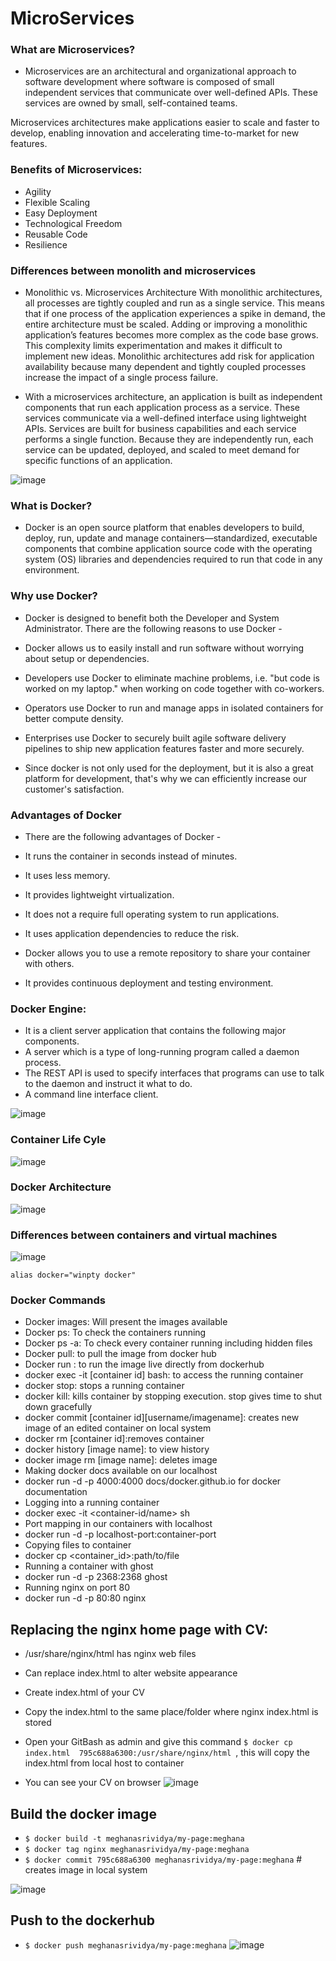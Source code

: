 # MicroServices

### What are Microservices?

- Microservices are an architectural and organizational approach to software development where software is composed of small independent services that communicate over well-defined APIs. These services are owned by small, self-contained teams.

Microservices architectures make applications easier to scale and faster to develop, enabling innovation and accelerating time-to-market for new features.

### Benefits of Microservices:

- Agility
- Flexible Scaling
- Easy Deployment
- Technological Freedom
- Reusable Code
- Resilience

### Differences between monolith and microservices

- Monolithic vs. Microservices Architecture
With monolithic architectures, all processes are tightly coupled and run as a single service. This means that if one process of the application experiences a spike in demand, the entire architecture must be scaled. Adding or improving a monolithic application’s features becomes more complex as the code base grows. This complexity limits experimentation and makes it difficult to implement new ideas. Monolithic architectures add risk for application availability because many dependent and tightly coupled processes increase the impact of a single process failure.

- With a microservices architecture, an application is built as independent components that run each application process as a service. These services communicate via a well-defined interface using lightweight APIs. Services are built for business capabilities and each service performs a single function. Because they are independently run, each service can be updated, deployed, and scaled to meet demand for specific functions of an application.

![image](https://user-images.githubusercontent.com/97250268/203053771-ddc1ff7e-43df-48e6-8165-82374d8290b6.png)


### What is Docker?

- Docker is an open source platform that enables developers to build, deploy, run, update and manage containers—standardized, executable components that combine application source code with the operating system (OS) libraries and dependencies required to run that code in any environment.
### Why use Docker?
- Docker is designed to benefit both the Developer and System Administrator. There are the following reasons to use Docker -

- Docker allows us to easily install and run software without worrying about setup or dependencies.
- Developers use Docker to eliminate machine problems, i.e. "but code is worked on my laptop." when working on code together with co-workers.
- Operators use Docker to run and manage apps in isolated containers for better compute density.
- Enterprises use Docker to securely built agile software delivery pipelines to ship new application features faster and more securely.
- Since docker is not only used for the deployment, but it is also a great platform for development, that's why we can efficiently increase our customer's satisfaction.

### Advantages of Docker
- There are the following advantages of Docker -

- It runs the container in seconds instead of minutes.
- It uses less memory.
- It provides lightweight virtualization.
- It does not a require full operating system to run applications.
- It uses application dependencies to reduce the risk.
- Docker allows you to use a remote repository to share your container with others.
- It provides continuous deployment and testing environment.

### Docker Engine:
- It is a client server application that contains the following major components.
- A server which is a type of long-running program called a daemon process.
- The REST API is used to specify interfaces that programs can use to talk to the daemon and instruct it what to do.
- A command line interface client.

![image](https://user-images.githubusercontent.com/97250268/203069350-b7a2321e-016d-4f4d-9fe5-6d350d1d060b.png)
### Container Life Cyle

![image](https://user-images.githubusercontent.com/97250268/203145264-a1849ddb-6d0b-485f-816b-d99bfa59d178.png)

### Docker Architecture

![image](https://user-images.githubusercontent.com/97250268/203145602-b5b60d02-2956-48fc-be79-e4657c72ee0b.png)

### Differences between containers and virtual machines
![image](https://user-images.githubusercontent.com/97250268/203070410-b44d743e-fdf7-4a02-8225-1323163909e1.png)

`alias docker="winpty docker"`

### Docker Commands
- Docker images: Will present the images available
- Docker ps: To check the containers running
- Docker ps -a: To check every container running including hidden files
- Docker pull: to pull the image from docker hub
- Docker run : to run the image live directly from dockerhub
- docker exec -it [container id] bash: to access the running container
- docker stop: stops a running container
- docker kill: kills container by stopping execution. stop gives time to shut down gracefully
- docker commit [container id][username/imagename]: creates new image of an edited container on local system
- docker rm [container id]:removes container
- docker history [image name]: to view history
- docker image rm [image name]: deletes image
- Making docker docs available on our localhost
- docker run -d -p 4000:4000 docs/docker.github.io for docker documentation
- Logging into a running container
- docker exec -it <container-id/name> sh
- Port mapping in our containers with localhost
- docker run -d -p localhost-port:container-port
- Copying files to container
- docker cp <container_id>:path/to/file
- Running a container with ghost
- docker run -d -p 2368:2368 ghost
- Running nginx on port 80
- docker run -d -p 80:80 nginx

## Replacing the nginx home page with CV:

- /usr/share/nginx/html has nginx web files

- Can replace index.html to alter website appearance
- Create index.html of your CV
- Copy the index.html to the same place/folder where nginx index.html is stored
- Open your GitBash as admin and give this command `$ docker cp index.html  795c688a6300:/usr/share/nginx/html `, this will copy the index.html from local host to container
- You can see your CV on browser
![image](https://user-images.githubusercontent.com/97250268/203118954-d5aabd03-9bbb-4978-8090-f7a7d5a28054.png)

## Build the docker image
- `$ docker build -t meghanasrividya/my-page:meghana`
- `$ docker tag nginx meghanasrividya/my-page:meghana`
- `$ docker commit 795c688a6300 meghanasrividya/my-page:meghana` # creates image in local system

![image](https://user-images.githubusercontent.com/97250268/203122086-3282eaed-f55d-4dd5-bf19-50ec1c582fb1.png)

## Push to the dockerhub

- `$ docker push meghanasrividya/my-page:meghana`
![image](https://user-images.githubusercontent.com/97250268/203145845-dca59abe-66a6-41d9-9559-6b597b7c50a8.png)

